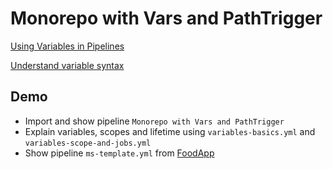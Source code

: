 # Monorepo with Vars and PathTrigger

[Using Variables in Pipelines](https://docs.microsoft.com/en-us/azure/devops/pipelines/process/variables?view=azure-devops&tabs=yaml%2Cbatch)

[Understand variable syntax](https://docs.microsoft.com/en-us/azure/devops/pipelines/process/variables?view=azure-devops&tabs=yaml%2Cbatch#understand-variable-syntax)

## Demo

- Import and show pipeline `Monorepo with Vars and PathTrigger`
- Explain variables, scopes and lifetime using `variables-basics.yml` and `variables-scope-and-jobs.yml`
- Show pipeline `ms-template.yml` from [FoodApp](https://github.com/ARambazamba/FoodApp)
